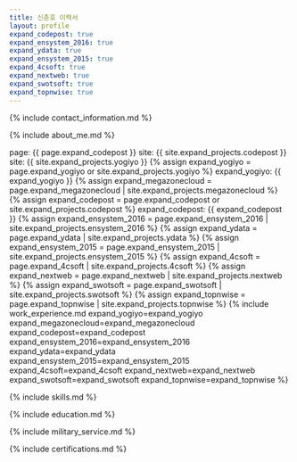 ```yaml
---
title: 신춘호 이력서
layout: profile
expand_codepost: true
expand_ensystem_2016: true
expand_ydata: true
expand_ensystem_2015: true
expand_4csoft: true
expand_nextweb: true
expand_swotsoft: true
expand_topnwise: true
---
```


{% include contact_information.md %}

{% include about_me.md %}

page: {{ page.expand_codepost }}
site: {{ site.expand_projects.codepost }}
site: {{ site.expand_projects.yogiyo }}
{% assign expand_yogiyo = page.expand_yogiyo or site.expand_projects.yogiyo %}
expand_yogiyo: {{ expand_yogiyo }}
{% assign expand_megazonecloud = page.expand_megazonecloud | site.expand_projects.megazonecloud %}
{% assign expand_codepost = page.expand_codepost or site.expand_projects.codepost %}
expand_codepost: {{ expand_codepost }}
{% assign expand_ensystem_2016 = page.expand_ensystem_2016 | site.expand_projects.ensystem_2016 %}
{% assign expand_ydata = page.expand_ydata | site.expand_projects.ydata %}
{% assign expand_ensystem_2015 = page.expand_ensystem_2015 | site.expand_projects.ensystem_2015 %}
{% assign expand_4csoft = page.expand_4csoft | site.expand_projects.4csoft %}
{% assign expand_nextweb = page.expand_nextweb | site.expand_projects.nextweb %}
{% assign expand_swotsoft = page.expand_swotsoft | site.expand_projects.swotsoft %}
{% assign expand_topnwise = page.expand_topnwise | site.expand_projects.topnwise %}
{% include work_experience.md 
    expand_yogiyo=expand_yogiyo
    expand_megazonecloud=expand_megazonecloud
    expand_codepost=expand_codepost
    expand_ensystem_2016=expand_ensystem_2016
    expand_ydata=expand_ydata
    expand_ensystem_2015=expand_ensystem_2015
    expand_4csoft=expand_4csoft
    expand_nextweb=expand_nextweb
    expand_swotsoft=expand_swotsoft
    expand_topnwise=expand_topnwise
%}

{% include skills.md %}

{% include education.md %}

{% include military_service.md %}

{% include certifications.md %}
